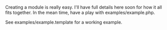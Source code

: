 Creating a module is really easy. I'll have full details here soon for how it all fits together. In the mean time, have a play with examples/example.php. 

See examples/example.template for a working example.
